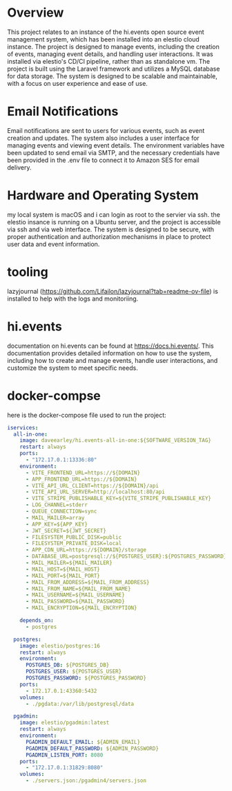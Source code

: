 # Overview

This project relates to an instance of the hi.events open source event management system, which has been installed into an elestio cloud instance. The project is designed to manage events, including the creation of events, managing event details, and handling user interactions. It was installed via elestio's CD/CI pipeline, rather than as standalone vm.
The project is built using the Laravel framework and utilizes a MySQL database for data storage. The system is designed to be scalable and maintainable, with a focus on user experience and ease of use.

# Email Notifications

Email notifications are sent to users for various events, such as event creation and updates. The system also includes a user interface for managing events and viewing event details. The environment variables have been updated to send email via SMTP, and the necessary credentials have been provided in the .env file to connect it to Amazon SES for email delivery.

# Hardware and Operating System

my local system is macOS and i can login as root to the servier via ssh.
the elestio insance is running on a Ubuntu server, and the project is accessible via ssh and via web interface. The system is designed to be secure, with proper authentication and authorization mechanisms in place to protect user data and event information.

# tooling

lazyjournal (<https://github.com/Lifailon/lazyjournal?tab=readme-ov-file>) is installed to help with the logs and monitoriing.

# hi.events

documentation on hi.events can be found at <https://docs.hi.events/>. This documentation provides detailed information on how to use the system, including how to create and manage events, handle user interactions, and customize the system to meet specific needs.

# docker-compse

here is the docker-compose file used to run the project:

```yaml
iservices:
  all-in-one:
    image: daveearley/hi.events-all-in-one:${SOFTWARE_VERSION_TAG}
    restart: always
    ports:
      - "172.17.0.1:13336:80"
    environment:
      - VITE_FRONTEND_URL=https://${DOMAIN}
      - APP_FRONTEND_URL=https://${DOMAIN}
      - VITE_API_URL_CLIENT=https://${DOMAIN}/api
      - VITE_API_URL_SERVER=http://localhost:80/api
      - VITE_STRIPE_PUBLISHABLE_KEY=${VITE_STRIPE_PUBLISHABLE_KEY}
      - LOG_CHANNEL=stderr
      - QUEUE_CONNECTION=sync
      - MAIL_MAILER=array
      - APP_KEY=${APP_KEY}
      - JWT_SECRET=${JWT_SECRET}
      - FILESYSTEM_PUBLIC_DISK=public
      - FILESYSTEM_PRIVATE_DISK=local
      - APP_CDN_URL=https://${DOMAIN}/storage
      - DATABASE_URL=postgresql://${POSTGRES_USER}:${POSTGRES_PASSWORD}@${POSTGRES_HOST}:${POSTGRES_PORT}/${POSTGRES_DB}
      - MAIL_MAILER=${MAIL_MAILER}
      - MAIL_HOST=${MAIL_HOST}
      - MAIL_PORT=${MAIL_PORT}
      - MAIL_FROM_ADDRESS=${MAIL_FROM_ADDRESS}
      - MAIL_FROM_NAME=${MAIL_FROM_NAME}
      - MAIL_USERNAME=${MAIL_USERNAME}
      - MAIL_PASSWORD=${MAIL_PASSWORD}
      - MAIL_ENCRYPTION=${MAIL_ENCRYPTION}

    depends_on:
      - postgres

  postgres:
    image: elestio/postgres:16
    restart: always
    environment:
      POSTGRES_DB: ${POSTGRES_DB}
      POSTGRES_USER: ${POSTGRES_USER}
      POSTGRES_PASSWORD: ${POSTGRES_PASSWORD}
    ports:
      - 172.17.0.1:43360:5432
    volumes:
      - ./pgdata:/var/lib/postgresql/data

  pgadmin:
    image: elestio/pgadmin:latest
    restart: always
    environment:
      PGADMIN_DEFAULT_EMAIL: ${ADMIN_EMAIL}
      PGADMIN_DEFAULT_PASSWORD: ${ADMIN_PASSWORD}
      PGADMIN_LISTEN_PORT: 8080
    ports:
      - "172.17.0.1:31829:8080"
    volumes:
      - ./servers.json:/pgadmin4/servers.json

